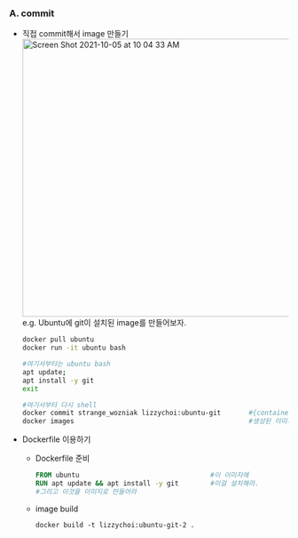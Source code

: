 ### A. commit

* 직접 commit해서 image 만들기<br>
  <img width="500" alt="Screen Shot 2021-10-05 at 10 04 33 AM" src="https://user-images.githubusercontent.com/43725183/135944880-3d4a6a9d-92e0-4eff-aae8-f12f1394114b.png"><br>
  e.g. Ubuntu에 git이 설치된 image를 만들어보자.
  ```bash
  docker pull ubuntu
  docker run -it ubuntu bash
  
  #여기서부터는 ubuntu bash  
  apt update;
  apt install -y git
  exit
  
  #여기서부터 다시 shell
  docker commit strange_wozniak lizzychoi:ubuntu-git       #{container_name} {repository}:{tag}
  docker images                                            #생성된 이미지 확인하기
  ```

* Dockerfile 이용하기
  * Dockerfile 준비
    ```Dockerfile
    FROM ubuntu                                 #이 이미지에
    RUN apt update && apt install -y git        #이걸 설치해라.
    #그리고 이것을 이미지로 만들어라
    ```
  * image build
    ```
    docker build -t lizzychoi:ubuntu-git-2 .
    ```


